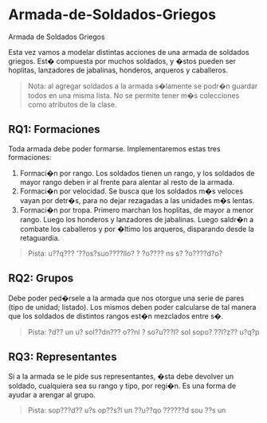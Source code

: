 # Armada-de-Soldados-Griegos
Armada de Soldados Griegos

Esta vez vamos a modelar distintas acciones de una armada de soldados griegos. Est� compuesta por muchos soldados, y �stos pueden ser hoplitas, lanzadores de jabalinas, honderos, arqueros y caballeros.
> Nota: al agregar soldados a la armada s�lamente se podr�n guardar todos en una misma lista. No se permite tener m�s colecciones como atributos de la clase.

## RQ1: Formaciones
Toda armada debe poder formarse. Implementaremos estas tres formaciones:
1. Formaci�n por rango. Los soldados tienen un rango, y los soldados de mayor rango deben ir al frente para alentar al resto de la armada.
2. Formaci�n por velocidad. Se busca que los soldados m�s veloces vayan por detr�s, para no dejar rezagadas a las unidades m�s lentas.
3. Formaci�n por tropa. Primero marchan los hoplitas, de mayor a menor rango. Luego los honderos y lanzadores de jabalinas. Luego saldr�n a combate los caballeros y por �ltimo los arqueros, disparando desde la retaguardia.
> Pista: u??q??? '??os?suo????llo? ? ?o???? ns s? ?o????d?o?

## RQ2: Grupos
Debe poder ped�rsele a la armada que nos otorgue una serie de pares (tipo de unidad; listado). Los mismos deben poder calcularse de tal manera que los soldados de distintos rangos est�n mezclados entre s�.
> Pista: ?d?? un u? sol??dn??? o??nl ? so?u???l? sol sopo? ??l?z?? u?q?p

## RQ3: Representantes
Si a la armada se le pide sus representantes, �sta debe devolver un soldado, cualquiera sea su rango y tipo, por regi�n. Es una forma de ayudar a arengar al grupo.
> Pista: sop???d?? u?s op??s?l un ??u??qo ??????d sou ??s un
